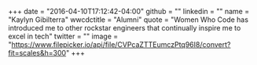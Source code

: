 +++
date = "2016-04-10T17:12:42-04:00"
github = ""
linkedin = ""
name = "Kaylyn Gibilterra"
wwcdctitle = "Alumni"
quote = "Women Who Code has introduced me to other rockstar engineers that continually inspire me to excel in tech"
twitter = ""
image = "https://www.filepicker.io/api/file/CVPcaZTTEumczPtq96I8/convert?fit=scales&h=300"
+++

